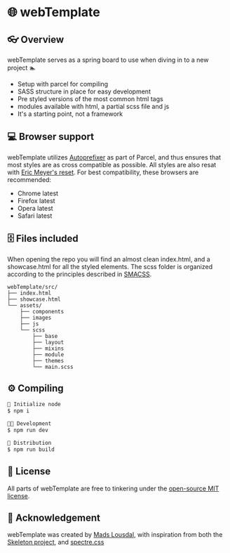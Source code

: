 # 🌐 webTemplate
## 👓 Overview

webTemplate serves as a spring board to use when diving in to a new project 🏊
- Setup with parcel for compiling 
- SASS structure in place for easy development
- Pre styled versions of the most common html tags
- modules available with html, a partial scss file and js
- It's a starting point, not a framework

## 💻 Browser support

webTemplate utilizes [Autoprefixer](https://github.com/postcss/autoprefixer) as part of Parcel, and thus ensures that most styles are as cross compatible as possible. All styles are also resat with [Eric Meyer's reset](https://meyerweb.com/eric/tools/css/reset/). For best compatibility, these browsers are recommended:

- Chrome latest
- Firefox latest
- Opera latest
- Safari latest

## 🗄️ Files included

When opening the repo you will find an almost clean index.html, and a showcase.html for all the styled elements. The scss folder is organized according to the principles described in [SMACSS](http://smacss.com/).
```
webTemplate/src/
├── index.html
├── showcase.html
└── assets/
    ├── components
    ├── images
    ├── js
    └── scss
        ├── base
        ├── layout
        ├── mixins
        ├── module
        ├── themes
        └── main.scss
```

## ⚙️ Compiling

```bash
🚀 Initialize node 
$ npm i

👨‍💻 Development
$ npm run dev

📯 Distribution
$ npm run build 
```

## 🎫 License

All parts of webTemplate are free to tinkering under the [open-source MIT license](https://github.com/MLousdal/webTemplate/blob/main/LICENSE).

## 🙏 Acknowledgement

webTemplate was created by [Mads Lousdal](https://github.com/MLousdal), with inspiration from both the [Skeleton project](https://github.com/dhg/Skeleton), and [spectre.css](https://github.com/picturepan2/spectre)